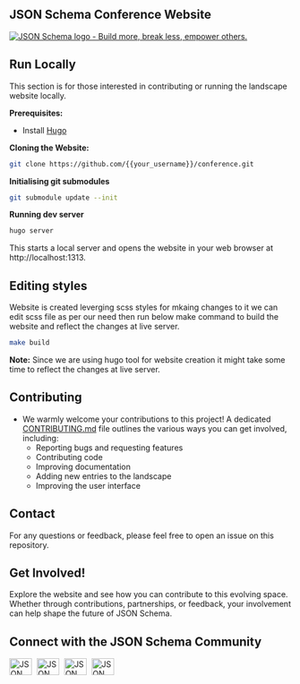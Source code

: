 ## JSON Schema Conference Website

[![JSON Schema logo - Build more, break less, empower others.](https://raw.githubusercontent.com/json-schema-org/.github/main/assets/json-schema-banner.png)](https://json-schema.org) 


## Run Locally

This section is for those interested in contributing or running the landscape website locally.

**Prerequisites:**

* Install [Hugo](https://gohugo.io/installation/)

**Cloning the Website:**

```bash
git clone https://github.com/{{your_username}}/conference.git
```

**Initialising git submodules**

```bash
git submodule update --init
```

**Running dev server**
```bash
hugo server
```

This starts a local server and opens the website in your web browser at http://localhost:1313.

## Editing styles

Website is created leverging scss styles for mkaing changes to it we can edit scss file as per our need then run below make command to build the website and reflect the changes at live server.

```bash
make build
```

**Note:** Since we are using hugo tool for website creation it might take some time to reflect the changes at live server.



## Contributing

* We warmly welcome your contributions to this project!  A dedicated [CONTRIBUTING.md](CONTRIBUTING.md) file outlines the various ways you can get involved, including:
    * Reporting bugs and requesting features
    * Contributing code
    * Improving documentation
    * Adding new entries to the landscape
    * Improving the user interface

## Contact

 For any questions or feedback, please feel free to open an issue on this repository.

## Get Involved!

 Explore the website and see how you can contribute to this evolving space.  Whether through contributions, partnerships, or feedback, your involvement can help shape the future of JSON Schema.

## Connect with the JSON Schema Community

<p align="left">
    <a href="https://json-schema.org/slack" target="blank" style="margin-right: 5px;"><img align="center" src="https://img.icons8.com/color/48/null/slack-new.png" alt="JSON Schema Slack" height="30" width="40" /></a>
    <a href="https://twitter.com/jsonschema" target="blank" style="margin-right: 5px;"><img align="center" src="https://raw.githubusercontent.com/rahuldkjain/github-profile-readme-generator/master/src/images/icons/Social/twitter.svg" alt="JSON Schema Twitter" height="30" width="40" /></a>
    <a href="https://www.linkedin.com/company/jsonschema" target="blank" style="margin-right: 5px;"><img align="center" src="https://raw.githubusercontent.com/rahuldkjain/github-profile-readme-generator/master/src/images/icons/Social/linked-in-alt.svg" alt="JSON Schema LinkedIn" height="30" width="40" /></a>
    <a href="https://www.youtube.com/@JSONSchemaOrgOfficial" target="blank"><img align="center" src="https://raw.githubusercontent.com/rahuldkjain/github-profile-readme-generator/master/src/images/icons/Social/youtube.svg" alt="JSON Schema YouTube" height="30" width="40" /></a>
</p>
